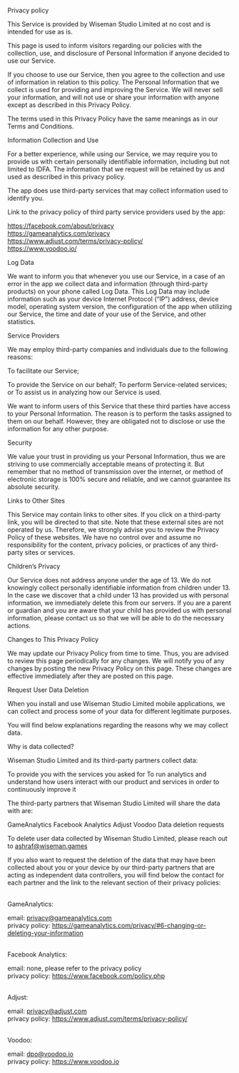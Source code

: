 Privacy policy


This Service is provided by Wiseman Studio Limited at no cost and is intended for use as is.


This page is used to inform visitors regarding our policies with the collection, use, and disclosure of Personal Information if anyone decided to use our Service.


If you choose to use our Service, then you agree to the collection and use of information in relation to this policy. The Personal Information that we collect is used for providing and improving the Service. We will never sell your information, and will not use or share your information with anyone except as described in this Privacy Policy.


The terms used in this Privacy Policy have the same meanings as in our Terms and Conditions.


Information Collection and Use

For a better experience, while using our Service, we may require you to provide us with certain personally identifiable information, including but not limited to IDFA. The information that we request will be retained by us and used as described in this privacy policy.


The app does use third-party services that may collect information used to identify you.


Link to the privacy policy of third party service providers used by the app:


https://facebook.com/about/privacy 
<br>
https://gameanalytics.com/privacy
<br>
https://www.adjust.com/terms/privacy-policy/
<br>
https://www.voodoo.io/
<br>

Log Data

We want to inform you that whenever you use our Service, in a case of an error in the app we collect data and information (through third-party products) on your phone called Log Data. This Log Data may include information such as your device Internet Protocol (“IP”) address, device model, operating system version, the configuration of the app when utilizing our Service, the time and date of your use of the Service, and other statistics.


Service Providers

We may employ third-party companies and individuals due to the following reasons:


To facilitate our Service;

To provide the Service on our behalf;
To perform Service-related services; or
To assist us in analyzing how our Service is used.

We want to inform users of this Service that these third parties have access to your Personal Information. The reason is to perform the tasks assigned to them on our behalf. However, they are obligated not to disclose or use the information for any other purpose.


Security

We value your trust in providing us your Personal Information, thus we are striving to use commercially acceptable means of protecting it. But remember that no method of transmission over the internet, or method of electronic storage is 100% secure and reliable, and we cannot guarantee its absolute security.


Links to Other Sites

This Service may contain links to other sites. If you click on a third-party link, you will be directed to that site. Note that these external sites are not operated by us. Therefore, we strongly advise you to review the Privacy Policy of these websites. We have no control over and assume no responsibility for the content, privacy policies, or practices of any third-party sites or services.


Children’s Privacy

Our Service does not address anyone under the age of 13. We do not knowingly collect personally identifiable information from children under 13. In the case we discover that a child under 13 has provided us with personal information, we immediately delete this from our servers. If you are a parent or guardian and you are aware that your child has provided us with personal information, please contact us so that we will be able to do the necessary actions.


Changes to This Privacy Policy

We may update our Privacy Policy from time to time. Thus, you are advised to review this page periodically for any changes. We will notify you of any changes by posting the new Privacy Policy on this page. These changes are effective immediately after they are posted on this page.


Request User Data Deletion

When you install and use Wiseman Studio Limited mobile applications, we can collect and process some of your data for different legitimate purposes.


You will find below explanations regarding the reasons why we may collect data.


Why is data collected?

Wiseman Studio Limited and its third-party partners collect data:

To provide you with the services you asked for
To run analytics and understand how users interact with our product and services in order to continuously improve it

The third-party partners that Wiseman Studio Limited will share the data with are:

GameAnalytics
Facebook Analytics
Adjust
Voodoo
Data deletion requests

To delete user data collected by Wiseman Studio Limited, please reach out to ashraf@wiseman.games


If you also want to request the deletion of the data that may have been collected about you or your device by our third-party partners that are acting as independent data controllers, you will find below the contact for each partner and the link to the relevant section of their privacy policies:

<br>
GameAnalytics:

email: privacy@gameanalytics.com
<br>
privacy policy: https://gameanalytics.com/privacy/#6-changing-or-deleting-your-information

<br>
Facebook Analytics:

email: none, please refer to the privacy policy <br>
privacy policy: https://www.facebook.com/policy.php

<br>
Adjust:

email: privacy@adjust.com <br>
privacy policy: https://www.adjust.com/terms/privacy-policy/

<br>
Voodoo:

email: dpo@voodoo.io<br>
privacy policy: https://www.voodoo.io
